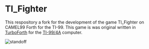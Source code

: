 # TI_Fighter

This respository a fork for the development of the game TI_Fighter on CAMEL99
Forth for the TI-99.
This game is was original written in [TurboForth](http://turboforth.net) for the
[TI-99/4A](https://en.wikipedia.org/wiki/Texas_Instruments_TI-99/4A) computer.

![standoff](images/2019_04_06/standoff.jpg)
